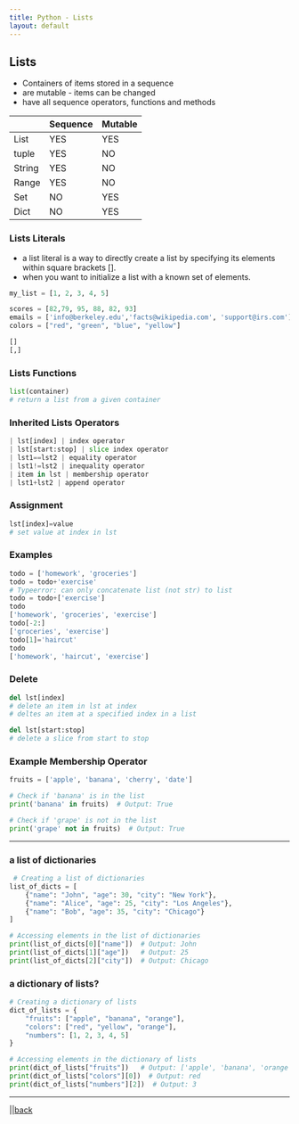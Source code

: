 ```yaml
---
title: Python - Lists
layout: default
---
```


## Lists

* Containers of items stored in a sequence
* are mutable - items can be changed
* have all sequence operators, functions and methods

|   | Sequence  | Mutable  |
|---|---|---|
|  List | YES  | YES  |
|  tuple | YES  | NO  |
|  String | YES  | NO  |
|  Range | YES  | NO  |
|  Set | NO | YES  |
| Dict  |  NO | YES  |

### Lists Literals

* a list literal is a way to directly create a list by specifying its elements within square brackets [].
* when you want to initialize a list with a known set of elements. 

```python
my_list = [1, 2, 3, 4, 5]
```

```python
scores = [82,79, 95, 88, 82, 93]
emails = ['info@berkeley.edu','facts@wikipedia.com', 'support@irs.com']
colors = ["red", "green", "blue", "yellow"]
```

```python
[]
[,]
```

### Lists Functions

```python
list(container)
# return a list from a given container
```

### Inherited Lists Operators

```python
| lst[index] | index operator
| lst[start:stop] | slice index operator
| lst1==lst2 | equality operator
| lst1!=lst2 | inequality operator
| item in lst | membership operator
| lst1+lst2 | append operator

```

### Assignment

```python
lst[index]=value
# set value at index in lst
```

### Examples

```python
todo = ['homework', 'groceries']
todo = todo+'exercise'
# Typeerror: can only concatenate list (not str) to list
todo = todo+['exercise']
todo
['homework', 'groceries', 'exercise']
todo[-2:]
['groceries', 'exercise']
todo[1]='haircut'
todo
['homework', 'haircut', 'exercise']
```
### Delete

```python
del lst[index]
# delete an item in lst at index
# deltes an item at a specified index in a list

del lst[start:stop]
# delete a slice from start to stop
```

### Example Membership Operator 

```python
fruits = ['apple', 'banana', 'cherry', 'date']

# Check if 'banana' is in the list
print('banana' in fruits)  # Output: True

# Check if 'grape' is not in the list
print('grape' not in fruits)  # Output: True
```

---

### a list of dictionaries 

```python
 # Creating a list of dictionaries
list_of_dicts = [
    {"name": "John", "age": 30, "city": "New York"},
    {"name": "Alice", "age": 25, "city": "Los Angeles"},
    {"name": "Bob", "age": 35, "city": "Chicago"}
]

# Accessing elements in the list of dictionaries
print(list_of_dicts[0]["name"])  # Output: John
print(list_of_dicts[1]["age"])   # Output: 25
print(list_of_dicts[2]["city"])  # Output: Chicago
```

### a dictionary of lists?
```python
# Creating a dictionary of lists
dict_of_lists = {
    "fruits": ["apple", "banana", "orange"],
    "colors": ["red", "yellow", "orange"],
    "numbers": [1, 2, 3, 4, 5]
}

# Accessing elements in the dictionary of lists
print(dict_of_lists["fruits"])   # Output: ['apple', 'banana', 'orange']
print(dict_of_lists["colors"][0])  # Output: red
print(dict_of_lists["numbers"][2])  # Output: 3
```

---
 
 ||[back](../index.html)
